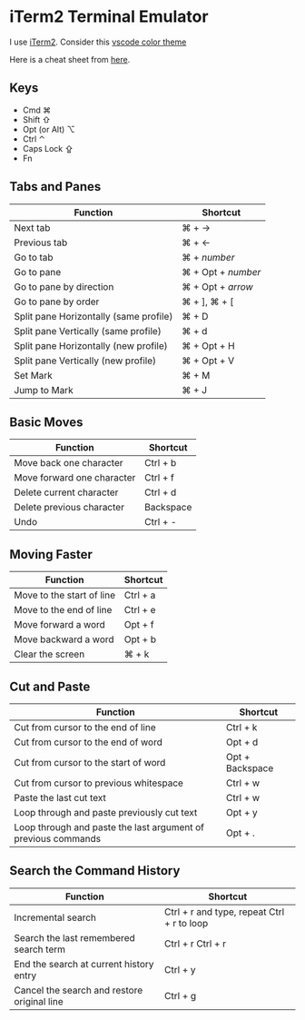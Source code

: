 # iTerm2 Terminal Emulator

I use [iTerm2](https://iterm2.com/). Consider this
[vscode color theme](https://github.com/tallpants/vscode-theme-iterm2)

Here is a cheat sheet from
[here](https://github.com/vikashvverma/Goodies/blob/master/Shortcuts/Iterm2.md).

## Keys

* Cmd ⌘
* Shift ⇧
* Opt (or Alt) ⌥
* Ctrl ⌃
* Caps Lock ⇪
* Fn

## Tabs and Panes

|Function|Shortcut
-------- | -------
Next tab | ⌘ + →
Previous tab | ⌘ + ←
Go to tab | ⌘ + _number_
Go to pane|⌘ + Opt + _number_
Go to pane by direction|⌘ + Opt + _arrow_
Go to pane by order| ⌘ + ], ⌘ + [
Split pane Horizontally (same profile) | ⌘ + D
Split pane Vertically (same profile) | ⌘ + d
Split pane Horizontally (new profile) | ⌘ + Opt + H
Split pane Vertically (new profile) | ⌘ + Opt + V
Set Mark | ⌘ + M
Jump to Mark | ⌘ + J

## Basic Moves

|Function|Shortcut
-------- | --------
Move back one character | Ctrl + b
Move forward one character | Ctrl + f
Delete current character | Ctrl + d
Delete previous character | Backspace
Undo | Ctrl + -

## Moving Faster

|Function|Shortcut
-------- | --------
Move to the start of line | Ctrl + a
Move to the end of line | Ctrl + e
Move forward a word | Opt + f
Move backward a word | Opt + b
Clear the screen | ⌘ + k

## Cut and Paste

|Function|Shortcut
-------- | --------
Cut from cursor to the end of line | Ctrl + k
Cut from cursor to the end of word | Opt + d
Cut from cursor to the start of word | Opt + Backspace
Cut from cursor to previous whitespace | Ctrl + w
Paste the last cut text | Ctrl + w
Loop through and paste previously cut text | Opt + y
Loop through and paste the last argument of previous commands | Opt + .

## Search the Command History

|Function|Shortcut
-------- | --------
Incremental search| Ctrl + r and type, repeat Ctrl + r to loop
Search the last remembered search term | Ctrl + r Ctrl + r
End the search at current history entry  | Ctrl + y
Cancel the search and restore original line | Ctrl + g
